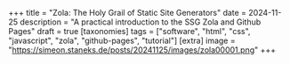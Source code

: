 +++
title = "Zola: The Holy Grail of Static Site Generators"
date = 2024-11-25
description = "A practical introduction to the SSG Zola and Github Pages"
draft = true
[taxonomies]
tags = ["software", "html", "css", "javascript", "zola", "github-pages", "tutorial"]
[extra]
image = "https://simeon.staneks.de/posts/20241125/images/zola00001.png"
+++